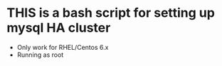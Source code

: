 # THIS is a bash script for setting up mysql HA cluster
- Only work for RHEL/Centos 6.x
- Running as root
